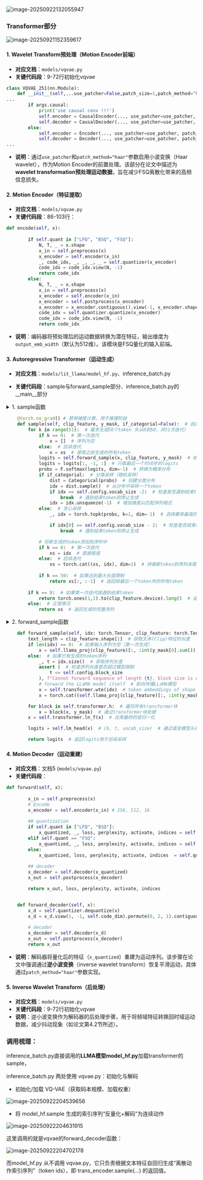 ![image-20250922132055947](Figure5%E6%B5%81%E7%A8%8B%E6%A2%B3%E7%90%86.assets/image-20250922132055947.png)

### Transformer部分

![image-20250921152359617](Figure5%E6%B5%81%E7%A8%8B%E6%A2%B3%E7%90%86.assets/image-20250921152359617.png)

#### 1. **Wavelet Transform预处理（Motion Encoder前端）**

- **对应文档**：`models/vqvae.py`
- **关键代码段**：9-72行初始化vqvae

```python
class VQVAE_251(nn.Module):
    def __init__(self,...use_patcher=False,patch_size=1,patch_method="haar",...):
...
        if args.causal:
            print('use causal conv !!!')
            self.encoder = CausalEncoder(..., use_patcher=use_patcher, patch_size=patch_size, patch_method=patch_method, use_attn=use_attn)
            self.decoder = CausalDecoder(..., use_patcher=use_patcher, patch_size=patch_size, patch_method=patch_method, use_attn=use_attn)
        else:
            self.encoder = Encoder(..., use_patcher=use_patcher, patch_size=patch_size, patch_method=patch_method)
            self.decoder = Decoder(..., use_patcher=use_patcher, patch_size=patch_size, patch_method=patch_method)
...
```

- **说明**：通过`use_patcher`和`patch_method="haar"`参数启用小波变换（Haar wavelet），作为Motion Encoder的前置处理。该部分在论文中描述为**wavelet transformation预处理运动数据**，旨在减少FSQ离散化带来的高频信息损失。



#### 2. **Motion Encoder（特征提取）**

- **对应文档**：`models/vqvae.py`
- **关键代码段**：86-103行：

```python
def encode(self, x):
        
        if self.quant in ["LFQ", "BSQ", "FSQ"]:
            N, T, _ = x.shape
            x_in = self.preprocess(x)
            x_encoder = self.encoder(x_in)
            _, code_idx, _, _, _, _ = self.quantizer(x_encoder)
            code_idx = code_idx.view(N, -1)
            return code_idx
        else:
            N, T, _ = x.shape
            x_in = self.preprocess(x)
            x_encoder = self.encoder(x_in)
            x_encoder = self.postprocess(x_encoder)
            x_encoder = x_encoder.contiguous().view(-1, x_encoder.shape[-1])  # (NT, C)
            code_idx = self.quantizer.quantize(x_encoder)
            code_idx = code_idx.view(N, -1)
            return code_idx
```

- **说明**：编码器将预处理后的运动数据转换为潜在特征，输出维度为`output_emb_width`（默认为512维）。该模块是FSQ量化的输入前端。



#### 3. **Autoregressive Transformer（运动生成）**

- **对应文档**：`models/lit_llama/model_hf.py`、inference_batch.py

- **关键代码段**：sample与forward_sample部分、inference_batch.py的__main__部分

<details>
    <summary>
        1. sample函数
    </summary>
    <ul>
        <li>
            <strong>函数功能：</strong>使用自回归方式逐步生成文本序列
        </li>
        <li>
            <strong>输入参数：</strong>
            <ul>
                <li>clip_feature: CLIP提取的视觉特征，作为生成的条件</li>
                <li>y_mask: 掩码张量，用于确定CLIP特征的有效长度</li>
                <li>if_categorial: 是否使用随机采样（否则使用贪心采样）</li>
            </ul>
        </li>
        <li>
            <strong>函数过程：</strong>
            <ul>
                <li>禁用梯度计算，因为这是推理阶段。</li>
                <li>循环最多51次（即最多生成50个token，因为第一次循环时k=0，然后最多再生成50个，所以最多50个token）。</li>
                <li>在第一次循环时，序列x为空，然后调用forward_sample得到logits（此时只使用CLIP特征，没有文本token）。</li>
                <li>取最后一个时间步的logits，然后通过softmax得到概率分布。</li>
                <li>根据if_categorial选择采样方式：
                    <ul>
                        <li>如果为True，则使用分类分布进行随机采样，并检查采样到的token是否为结束token（vocab_size-2），如果是则停止生成。</li>
                        <li>如果为False，则使用贪心采样（取概率最大的token），同样检查是否为结束token。</li>
                    </ul>
                </li>
                <li>将新生成的token添加到序列中。</li>
                <li>如果达到最大长度（50个token），则返回序列（去掉最后一个token，因为最后一个可能是结束token或者第51个token，但循环最多51次，实际上我们只想要50个，所以这里返回时去掉最后一个）。</li>
                <li>如果生成过程中遇到结束token，则提前终止并返回序列。</li>
                <li>注意：结束token的索引是vocab_size-2。</li>
            </ul>
        </li>
    </ul>
</details>

```python
    @torch.no_grad() # 禁用梯度计算，用于推理阶段
    def sample(self, clip_feature, y_mask, if_categorial=False):  # 自回归采样生成序列
        for k in range(51):  # 最多生成50个token（k从0到50，共51次迭代）
            if k == 0:  # 第一次迭代
                x = []  # 序列为空
            else:  # 后续迭代
                x = xs  # 使用之前生成的所有token
            logits = self.forward_sample(x, clip_feature, y_mask)  # 前向传播获取模型输出
            logits = logits[:, -1, :]  # 只取最后一个时间步的logits
            probs = F.softmax(logits, dim=-1)  # 转换为概率分布
            if if_categorial:  # 分类采样（随机采样）
                dist = Categorical(probs)  # 创建分类分布
                idx = dist.sample()  # 从分布中采样一个token
                if idx == self.config.vocab_size -2:  # 检查是否遇到结束token
                    break  # 遇到结束token则停止生成
                idx = idx.unsqueeze(-1)  # 增加维度以匹配序列格式
            else:  # 贪心采样
                _, idx = torch.topk(probs, k=1, dim=-1)  # 选择概率最高的token

                if idx[0] == self.config.vocab_size - 2:  # 检查是否结束token
                    break  # 遇到结束token则停止生成

            # 将新生成的token添加到序列中
            if k == 0:  # 第一次迭代
                xs = idx  # 直接赋值
            else:  # 后续迭代
                xs = torch.cat((xs, idx), dim=1)  # 拼接新token到序列末尾
            
            if k == 50:  # 如果达到最大长度限制
                return xs[:, :-1]  # 返回除最后一个token外的所有token
        
        if k == 0:  # 如果第一次迭代就遇到结束token
            return torch.ones(1,1).to(clip_feature.device).long()  # 返回默认token
        else:  # 正常情况
            return xs  # 返回生成的完整序列
```

<details>
    <summary>
        2. forward_sample函数
    </summary>
    <ul>
        <li>
            <strong>函数功能：</strong>基于CLIP视觉特征和已生成的文本token，预测下一个token的概率分布
        </li>
        <li>
            <strong>输入参数：</strong>
            <ul>
                <li>idx: 已生成的token序列，形状为(batch_size, sequence_length)</li>
                <li>clip_feature: CLIP模型提取的视觉特征，形状为(batch_size, feature_length, feature_dim)</li>
                <li>y_mask: 掩码张量，用于确定CLIP特征的有效长度</li>
            </ul>
        </li>
        <li>
            <strong>具体步骤：</strong>
            <ul>
                <li>首先获取文本特征的长度（即CLIP特征的长度）</li>
                <li>判断当前是否第一次生成（即idx是否为空）：
                    <ul>
                        <li>如果是，则只使用投影后的CLIP特征，并且通过y_mask[0]的求和（即有效长度）来截取CLIP特征</li>
                        <li>如果不是，则检查当前序列长度是否超过模型的最大块大小（block_size），然后将idx通过词嵌入层转换为嵌入向量，并与投影后的CLIP特征（同样截取有效长度）进行拼接</li>
                    </ul>
                </li>
                <li>将得到的特征输入到transformer的各个块中，每一块都会使用y_mask（可能是用于调整注意力掩码）进行处理</li>
                <li>通过最后的层归一化</li>
                <li>通过语言模型头（lm_head）得到logits</li>
            </ul>
        </li>
    </ul>
</details>

```python
    def forward_sample(self, idx: torch.Tensor, clip_feature: torch.Tensor, y_mask) -> torch.Tensor:  # 前向传播采样函数
        text_length = clip_feature.shape[1]  # 获取文本(Clip)特征的长度
        if len(idx) == 0:  # 如果输入序列为空（第一次生成）
            x = self.llama_proj(clip_feature)[:, :int(y_mask[0].sum()), :]  # 只使用投影后的clip特征
        else:  # 如果已有生成的token序列
            _, t = idx.size()  # 获取序列长度
            assert (  # 检查序列长度是否超过模型限制
                t <= self.config.block_size
            ), f"Cannot forward sequence of length {t}, block size is only {self.config.block_size}"
            # forward the LLaMA model itself  # 前向传播LLaMA模型
            x = self.transformer.wte(idx)  # token embeddings of shape (b, t, n_embd)  # 将token转换为嵌入向量
            x = torch.cat((self.llama_proj(clip_feature)[:, :int(y_mask[0].sum()), :],x), dim=1)  # 将clip特征和token嵌入拼接

        for block in self.transformer.h:  # 遍历所有transformer块
            x = block(x, y_mask)  # 通过transformer块处理
        x = self.transformer.ln_f(x)  # 应用最终的层归一化

        logits = self.lm_head(x)  # (b, t, vocab_size)  # 通过语言模型头获取logits

        return logits  # 返回logits用于后续采样
```



#### 4. **Motion Decoder（运动重建）**

- **对应文档**：文档5 (`models/vqvae.py`)
- **关键代码段**：

```python
def forward(self, x):
        
        x_in = self.preprocess(x)
        # Encode
        x_encoder = self.encoder(x_in) # 256, 512, 16
         
        ## quantization
        if self.quant in ["LFQ", "BSQ"]:
            x_quantized, _, loss, perplexity, activate, indices = self.quantizer(x_encoder)
        elif self.quant == "FSQ":
            x_quantized, _, loss, perplexity, activate, indices = self.quantizer(x_encoder)
        else:
            x_quantized, loss, perplexity, activate, indices  = self.quantizer(x_encoder) # (256, 512, 16)
        
        ## decoder
        x_decoder = self.decoder(x_quantized)
        x_out = self.postprocess(x_decoder)

        return x_out, loss, perplexity, activate, indices


    def forward_decoder(self, x):
        x_d = self.quantizer.dequantize(x)
        x_d = x_d.view(1, -1, self.code_dim).permute(0, 2, 1).contiguous()
        
        # decoder
        x_decoder = self.decoder(x_d)
        x_out = self.postprocess(x_decoder)
        return x_out
```

- **说明**：解码器将量化后的特征（`x_quantized`）重建为运动序列。该步骤在论文中强调通过**逆小波变换**（inverse wavelet transform）恢复平滑运动，具体通过`patch_method="haar"`参数实现。



#### 5. **Inverse Wavelet Transform（后处理）**

- **对应文档**：`models/vqvae.py`
- **关键代码段**：9-72行初始化vqvae
- **说明**：逆小波变换作为解码器的后处理步骤，用于将频域特征转换回时域运动数据，减少抖动现象（如论文第4.2节所述）。



### 调用梳理：

inference_batch.py直接调用的**LLMA模型model_hf.py**加载transformer的sample，

inference_batch.py 两处使用 vqvae.py：初始化与解码

- 初始化/加载 VQ-VAE（获取码本规模、加载权重）

![image-20250922204539656](Figure5%E6%B5%81%E7%A8%8B%E6%A2%B3%E7%90%86.assets/image-20250922204539656.png)

- 将 model_hf.sample 生成的索引序列“反量化+解码”为连续动作

![image-20250922204631915](Figure5%E6%B5%81%E7%A8%8B%E6%A2%B3%E7%90%86.assets/image-20250922204631915.png)

这里调用的就是vqvae的forward_decoder函数：

![image-20250922204702178](Figure5%E6%B5%81%E7%A8%8B%E6%A2%B3%E7%90%86.assets/image-20250922204702178.png)

而model_hf.py 从不调用 vqvae.py，它只负责根据文本特征自回归生成“离散动作索引序列”（token ids），即 trans_encoder.sample(...) 的返回值。